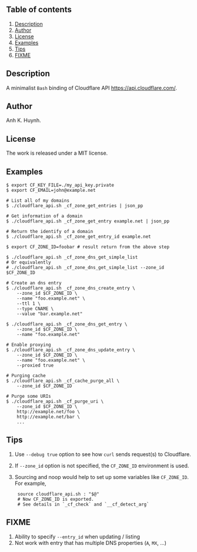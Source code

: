 ## Table of contents

1. [Description](#description)
1. [Author](#author)
1. [License](#license)
1. [Examples](#examples)
1. [Tips](#tips)
1. [FIXME](#fixme)

## Description

A minimalist `Bash` binding of Cloudflare API https://api.cloudflare.com/.

## Author

Anh K. Huynh.

## License

The work is released under a MIT license.

## Examples

````
$ export CF_KEY_FILE=./my_api_key.private
$ export CF_EMAIL=john@example.net

# List all of my domains
$ ./cloudflare_api.sh _cf_zone_get_entries | json_pp

# Get information of a domain
$ ./cloudflare_api.sh _cf_zone_get_entry example.net | json_pp

# Return the identify of a domain
$ ./cloudflare_api.sh _cf_zone_get_entry_id example.net

$ export CF_ZONE_ID=foobar # result return from the above step

$ ./cloudflare_api.sh _cf_zone_dns_get_simple_list
# Or equivalently
# ./cloudflare_api.sh _cf_zone_dns_get_simple_list --zone_id $CF_ZONE_ID

# Create an dns entry
$ ./cloudflare_api.sh _cf_zone_dns_create_entry \
    --zone_id $CF_ZONE_ID \
    --name "foo.example.net" \
    --ttl 1 \
    --type CNAME \
    --value "bar.example.net"

$ ./cloudflare_api.sh _cf_zone_dns_get_entry \
    --zone_id $CF_ZONE_ID \
    --name "foo.example.net"

# Enable proxying
$ ./cloudflare_api.sh _cf_zone_dns_update_entry \
    --zone_id $CF_ZONE_ID \
    --name "foo.example.net" \
    --proxied true

# Purging cache
$ ./cloudflare_api.sh _cf_cache_purge_all \
    --zone_id $CF_ZONE_ID

# Purge some URIs
$ ./cloudflare_api.sh _cf_purge_uri \
    --zone_id $CF_ZONE_ID \
    http://example.net/foo \
    http://example.net/bar \
    ...
````

## Tips

1. Use `--debug true` option to see how `curl` sends request(s) to Cloudflare.
1. If `--zone_id` option is not specified, the `CF_ZONE_ID` environment is used.
1. Sourcing and noop would help to set up some variables like `CF_ZONE_ID`.
   For example,

        source cloudflare_api.sh : "$@"
        # Now CF_ZONE_ID is exported.
        # See details in `_cf_check` and `__cf_detect_arg`

## FIXME

1. Ability to specify `--entry_id` when updating / listing
1. Not work with entry that has multiple DNS properties (`A`, `MX`, ...)

